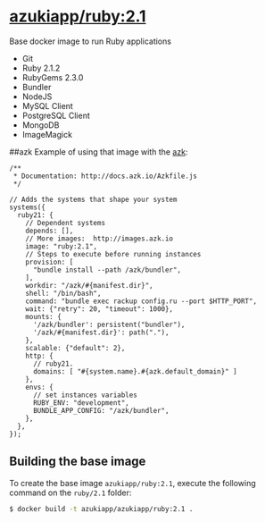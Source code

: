 [azukiapp/ruby:2.1](https://registry.hub.docker.com/u/azukiapp/ruby/)
================

Base docker image to run Ruby applications

- Git
- Ruby 2.1.2
- RubyGems 2.3.0
- Bundler
- NodeJS
- MySQL Client
- PostgreSQL Client
- MongoDB
- ImageMagick

##azk
Example of using that image with the [azk](http://azk.io):

```
/**
 * Documentation: http://docs.azk.io/Azkfile.js
 */

// Adds the systems that shape your system
systems({
  ruby21: {
    // Dependent systems
    depends: [],
    // More images:  http://images.azk.io
    image: "ruby:2.1",
    // Steps to execute before running instances
    provision: [
      "bundle install --path /azk/bundler",
    ],
    workdir: "/azk/#{manifest.dir}",
    shell: "/bin/bash",
    command: "bundle exec rackup config.ru --port $HTTP_PORT",
    wait: {"retry": 20, "timeout": 1000},
    mounts: {
      '/azk/bundler': persistent("bundler"),
      '/azk/#{manifest.dir}': path("."),
    },
    scalable: {"default": 2},
    http: {
      // ruby21.
      domains: [ "#{system.name}.#{azk.default_domain}" ]
    },
    envs: {
      // set instances variables
      RUBY_ENV: "development",
      BUNDLE_APP_CONFIG: "/azk/bundler",
    },
  },
});

```

Building the base image
-----------------------

To create the base image `azukiapp/ruby:2.1`, execute the following command on the `ruby/2.1` folder:

```sh
$ docker build -t azukiapp/azukiapp/ruby:2.1 .
```
